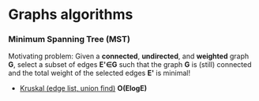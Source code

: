 # Graphs algorithms
### Minimum Spanning Tree (MST)
Motivating problem: Given a **connected**, **undirected**, and **weighted** graph **G**, select
a subset of edges **E'∈G** such that the graph **G** is (still) connected and the total weight
of the selected edges **E'** is minimal!
- [Kruskal (edge list, union find)](https://github.com/yusnier/algorithms/blob/main/cpp/graphs/minimum_spanning_tree/kruskal_edge_list.cpp) **O(ElogE)**

